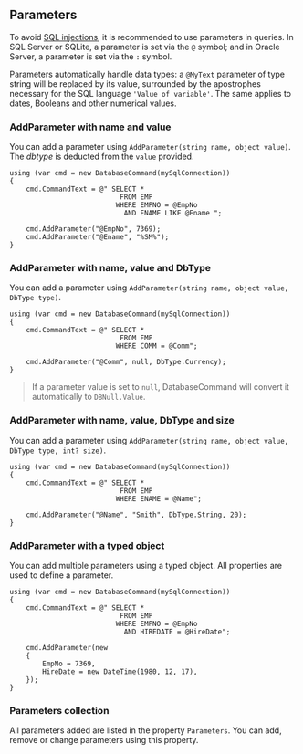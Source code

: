 ## Parameters

To avoid [SQL injections](https://en.wikipedia.org/wiki/SQL_injection), it is recommended to use parameters in queries.
In SQL Server or SQLite, a parameter is set via the `@` symbol; and in Oracle Server, a parameter is set via the `:` symbol.

Parameters automatically handle data types: a `@MyText` parameter of type string will be replaced by its value, surrounded by the apostrophes necessary for the SQL language `'Value of variable'`.
The same applies to dates, Booleans and other numerical values.

### AddParameter with name and value

You can add a parameter using `AddParameter(string name, object value)`.
The _dbtype_ is deducted from the `value` provided.

```CSharp
using (var cmd = new DatabaseCommand(mySqlConnection))
{
    cmd.CommandText = @" SELECT * 
                           FROM EMP 
                          WHERE EMPNO = @EmpNo 
                            AND ENAME LIKE @Ename ";

    cmd.AddParameter("@EmpNo", 7369);
    cmd.AddParameter("@Ename", "%SM%");
}
```

### AddParameter with name, value and DbType

You can add a parameter using `AddParameter(string name, object value, DbType type)`.

```CSharp
using (var cmd = new DatabaseCommand(mySqlConnection))
{
    cmd.CommandText = @" SELECT * 
                           FROM EMP 
                          WHERE COMM = @Comm";

    cmd.AddParameter("@Comm", null, DbType.Currency);
}
```

> If a parameter value is set to `null`, DatabaseCommand will convert it automatically to `DBNull.Value`.

### AddParameter with name, value, DbType and size

You can add a parameter using `AddParameter(string name, object value, DbType type, int? size)`.

```CSharp
using (var cmd = new DatabaseCommand(mySqlConnection))
{
    cmd.CommandText = @" SELECT * 
                           FROM EMP 
                          WHERE ENAME = @Name";

    cmd.AddParameter("@Name", "Smith", DbType.String, 20);
}
```

### AddParameter with a typed object

You can add multiple parameters using a typed object.
All properties are used to define a parameter.

```CSharp
using (var cmd = new DatabaseCommand(mySqlConnection))
{
    cmd.CommandText = @" SELECT * 
                           FROM EMP 
                          WHERE EMPNO = @EmpNo 
                            AND HIREDATE = @HireDate";

    cmd.AddParameter(new 
    {
        EmpNo = 7369,
        HireDate = new DateTime(1980, 12, 17),
    });
}
```

### Parameters collection

All parameters added are listed in the property `Parameters`.
You can add, remove or change parameters using this property.